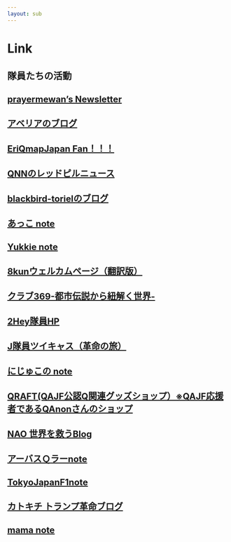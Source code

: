 ```yaml
---
layout: sub
---
```


# Link
## 隊員たちの活動
<h3 class="font_2 link" style="font-size: 20px;"><a href="https://prayermewan.substack.com/" target="_blank" rel="noopener"><span>prayermewan’s Newsletter</span></a></h3>
<h3 class="font_2 link" style="font-size: 20px;"><a href="https://ameblo.jp/yoake-mousugu/" target="_blank" rel="noopener"><span>アベリアのブログ</span></a></h3>
<h3 class="font_2 link" style="font-size: 20px;"><a href="https://mamaqajf.hateblo.jp/" target="_blank" rel="noopener"><span>EriQmapJapan Fan！！！</span></a></h3>
<h3 class="font_2 link" style="font-size: 20px;"><a href="https://ameblo.jp/tokyojapanf1" target="_blank" rel="noopener"><span>QNNのレッドピルニュース</span></a></h3>
<h3 class="font_2 link" style="font-size: 20px;"><a href="https://ameblo.jp/blackbird-toriel/" target="_blank" rel="noopener"><span>blackbird-torielのブログ</span></a></h3>
<h3 class="font_2 link" style="font-size: 20px;"><a href="https://note.com/akko_qberry_17/" target="_blank" rel="noopener"><span>あっこ note</span></a></h3>
<h3 class="font_2 link" style="font-size: 20px;"><a href="https://note.com/nixspiritus" target="_blank" rel="noopener"><span>Yukkie note</span></a></h3>
<h3 class="font_2 link" style="font-size: 20px;"><span><a href="https://qajf.github.io/qresearch" target="_blank" rel="noopener">8kunウェルカムページ（翻訳版）</a></span></h3>

<h3 class="font_2 link" style="font-size: 20px"><a href="https://podcasts.apple.com/us/podcast/id1482900640" target="_blank" rel="noopener"><span>クラブ369-都市伝説から紐解く世界-</span></a></h3>

<!--<h3 class="font_2 link" style="font-size: 20px;"><a href="https://jya369963.wixsite.com/j-wwg1wga" target="_blank" rel="noopener"><span>隊員J 革命の旅 応援サイト</span></a></h3>-->


<h3 class="font_2 link" style="font-size: 20px;"><a href="http://two-bottle.com" target="_blank" rel="noopener"><span>2Hey隊員HP</span></a></h3>


<h3 class="font_2 link" style="font-size: 20px;"><a href="https://twitcasting.tv/jya369963/" target="_blank" rel="noopener"><span>J隊員ツイキャス（革命の旅）</span></a></h3>

<h3 class="font_2 link" style="font-size: 20px; line-height: normal;"><a href="https://note.com/nijuco/" target="_blank" rel="noreferrer noopener"><span style="letter-spacing: normal;"><span>にじゅこの note</span></span></a></h3>


<h3 class="font_2 link" style="font-size: 20px;"><a href="https://www.qraft.info" target="_blank" rel="noopener"><span>QRAFT(QAJF公認Q関連グッズショップ）※QAJF応援者であるQAnonさんのショップ</span></a></h3>
					
<h3 class="font_2 link" style="font-size: 20px;"><a href="https://ameblo.jp/qajf/" target="_blank" rel="noopener"><span>NAO 世界を救うBlog</span></a></h3>
<h3 class="font_2 link" style="font-size: 20px;"><a href="https://note.com/arbusqlar" target="_blank" rel="noopener"><span>アーバスＱラーnote</span></a></h3>
<h3 class="font_2 link" style="font-size: 20px;"><a href="https://note.com/tokyojapanf1" target="_blank" rel="noopener"><span>TokyoJapanF1note</span></a></h3>
<h3 class="font_2 link" style="font-size: 20px;"><a href="https://ameblo.jp/zzr3796/entry-12670431935.html?frm_id=v.jpameblo&amp;device_id=51fe39adec6748ef85dc4c80b17f409d" target="_blank" rel="noopener"><span>カトキチ トランプ革命ブログ</span></a></h3>
<h3 class="font_2 link" style="font-size: 20px;"><a href="https://note.com/mama17/" target="_blank" rel="noopener"><span>mama note</span></a></h3>
